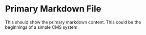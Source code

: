 Primary Markdown File
=====================
This should show the primary markdown content.  This could be the beginnings of a simple CMS system.
